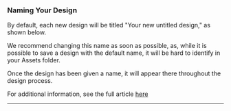 ### Naming Your Design

By default, each new design will be titled "Your new untitled design," as shown below.



We recommend changing this name as soon as possible, as, while it is possible to save a design with the default name, it will be hard to identify in your Assets folder.



Once the design has been given a name, it will appear there throughout the design process.

For additional information, see the full article [here](https://support.optisigns.com/hc/en-us/articles/42087942047379)

---
